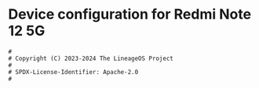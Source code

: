 # Device configuration for Redmi Note 12 5G

```
#
# Copyright (C) 2023-2024 The LineageOS Project
#
# SPDX-License-Identifier: Apache-2.0
#
```
